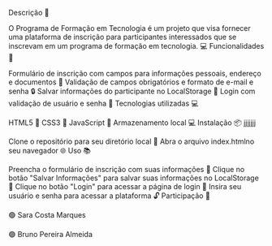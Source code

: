 Descrição 📝

O Programa de Formação em Tecnologia é um projeto que visa fornecer uma plataforma de inscrição para participantes interessados ​​que se inscrevam em um programa 
de formação em tecnologia. 💻
Funcionalidades 🎯
 
Formulário de inscrição com campos para informações pessoais, endereço e documentos 📝
Validação de campos obrigatórios e formato de e-mail e senha 🔒
Salvar informações do participante no LocalStorage 💾
Login com validação de usuário e senha 🔑
Tecnologias utilizadas 💻

HTML5 📄 
CSS3 🎨 
JavaScript 🤖
Armazenamento local 💻 
Instalação 📦 
jjjjjjj

Clone o repositório para seu diretório local 📁 
Abra o arquivo index.htmlno seu navegador 🌐 
Uso 📚 

Preencha o formulário de inscrição com suas informações 📝
Clique no botão "Salvar Informações" para salvar suas informações no LocalStorage 💾
Clique no botão "Login" para acessar a página de login 🔑
Insira seu usuário e senha para acessar a plataforma 🔓
Participação 🤝
 
🟢 Sara Costa Marques

🟢 Bruno Pereira Almeida 
